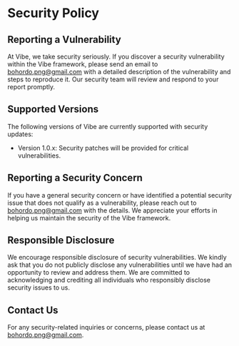 # Security Policy

## Reporting a Vulnerability

At Vibe, we take security seriously. If you discover a security vulnerability within the Vibe framework, please send an email to [bohordo.png@gmail.com](mailto:bohordo.png@gmail.com) with a detailed description of the vulnerability and steps to reproduce it. Our security team will review and respond to your report promptly.

## Supported Versions

The following versions of Vibe are currently supported with security updates:

- Version 1.0.x: Security patches will be provided for critical vulnerabilities.

## Reporting a Security Concern

If you have a general security concern or have identified a potential security issue that does not qualify as a vulnerability, please reach out to [bohordo.png@gmail.com](mailto:bohordo.png@gmail.com) with the details. We appreciate your efforts in helping us maintain the security of the Vibe framework.

## Responsible Disclosure

We encourage responsible disclosure of security vulnerabilities. We kindly ask that you do not publicly disclose any vulnerabilities until we have had an opportunity to review and address them. We are committed to acknowledging and crediting all individuals who responsibly disclose security issues to us.

## Contact Us


For any security-related inquiries or concerns, please contact us at [bohordo.png@gmail.com](mailto:bohordo.png@gmail.com).
